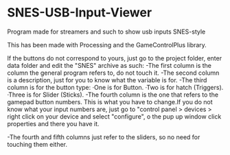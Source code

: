 # SNES-USB-Input-Viewer
Program made for streamers and such to show usb inputs SNES-style


This has been made with Processing and the GameControlPlus library.

If the buttons do not correspond to yours, just go to the project folder, enter data folder and edit the "SNES" archive as such:
  -The first column is the column the general program refers to, do not touch it.
  -The second column is a description, just for you to know what the variable is for.
  -The third column is for the button type:
    ·One is for Button.
    ·Two is for hatch (Triggers).
    ·Three is for Slider (Sticks).
   -The fourth column is the one that refers to the gamepad button numbers. This is what you have to change.If you do not know what your input numbers are, just go to "control panel > devices > right click on your device and select "configure", o the pup up window click properties and there you have it.
   
  -The fourth and fifth columns just refer to the sliders, so no need for touching them either.
